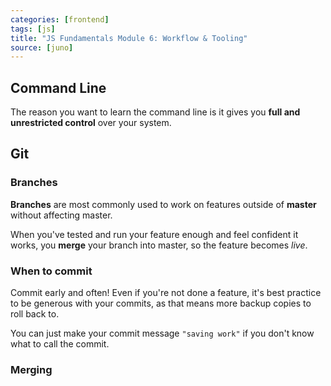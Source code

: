```yaml
---
categories: [frontend]
tags: [js]
title: "JS Fundamentals Module 6: Workflow & Tooling"
source: [juno]
---
```


## Command Line

The reason you want to learn the command line is it gives you **full and unrestricted control** over your system.

## Git

### Branches

**Branches** are most commonly used to work on features outside of **master** without affecting master.

When you've tested and run your feature enough and feel confident it works, you **merge** your branch into master, so the feature becomes *live*.

### When to commit

Commit early and often! Even if you're not done a feature, it's best practice to be generous with your commits, as that means more backup copies to roll back to.

You can just make your commit message `"saving work"` if you don't know what to call the commit.

### Merging